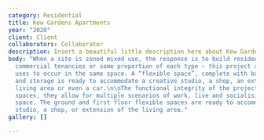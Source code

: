 ```yaml
---
category: Residential
title: Kew Gardens Apartments
year: "2020"
client: Client
collaborators: Collaborator
description: Insert a beautiful little description here about Kew Gardens Apartments.
body: "When a site is zoned mixed use, the response is to build residences  \n or
  commercial tenancies or some proportion of each type – this project allows for both
  uses to occur in the same space. A “flexible space”, complete with bathroom, kitchenette
  and storage is ready to accommodate a creative studio, a shop, an extension of the
  living area or even a car.\n\nThe functional integrity of the project is its flexible
  spaces, they allow for multiple scenarios of work, live and socialising in the same
  space. The ground and first floor flexible spaces are ready to accommodate a creative
  studio, a shop, or extension of the living area."
gallery: []

---
```

